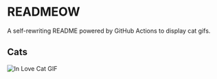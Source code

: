 # READMEOW

A self-rewriting README powered by GitHub Actions to display cat gifs.

## Cats

![In Love Cat GIF](https://media4.giphy.com/media/MDJ9IbxxvDUQM/200.gif?cid=9acd02daohtwcx7ny9hrfk1al53a150js6waiceab0h27s1g&ep=v1_gifs_search&rid=200.gif&ct=g)
